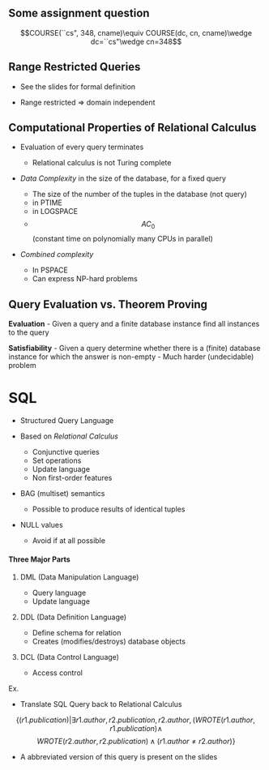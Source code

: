 ## Some assignment question

$$COURSE(``cs", 348, cname)\equiv COURSE(dc, cn, cname)\wedge dc=``cs"\wedge cn=348$$

## Range Restricted Queries
- See the slides for formal definition

- Range restricted => domain independent

## Computational Properties of Relational Calculus

- Evaluation of every query terminates
    - Relational calculus is not Turing complete
    
    
- *Data Complexity* in the size of the database, for a fixed query
    - The size of the number of the tuples in the database (not query)
    - in PTIME
    - in LOGSPACE
    - $$AC_0$$ (constant time on polynomially many CPUs in parallel)
    
    
- *Combined complexity*
    - In PSPACE
    - Can express NP-hard problems
    
## Query Evaluation vs. Theorem Proving

**Evaluation** - Given a query and a finite database instance find all instances to the query

**Satisfiability** - Given a query determine whether there is a (finite) database instance for which the answer is non-empty
    - Much harder (undecidable) problem
    
# SQL
- Structured Query Language
- Based on *Relational Calculus*
    - Conjunctive queries
    - Set operations
    - Update language
    - Non first-order features
    
    
- BAG (multiset) semantics
    - Possible to produce results of identical tuples
    
    
- NULL values
    - Avoid if at all possible
    
#### Three Major Parts
1. DML (Data Manipulation Language)
    - Query language
    - Update language
    
    
2. DDL (Data Definition Language)
    - Define schema for relation
    - Creates (modifies/destroys) database objects
    

3. DCL (Data Control Language)
    - Access control
    
Ex.
- Translate SQL Query back to Relational Calculus

$$\{(r1.publication) | \exists r1.author, r2.publication, r2.author, (WROTE(r1.author, r1.publication)\wedge $$
$$WROTE(r2.author, r2.publication)\wedge (r1.author\neq r2.author)\}$$

- A abbreviated version of this query is present on the slides
